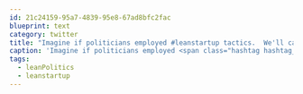 ```yaml
---
id: 21c24159-95a7-4839-95e8-67ad8bfc2fac
blueprint: text
category: twitter
title: "Imagine if politicians employed #leanstartup tactics.  We'll call it #leanPolitics.  Who's on board?"
caption: 'Imagine if politicians employed <span class="hashtag hashtag_local">#<a href="http://tweettemp.darylchymko.ca/?tag=leanstartup">leanstartup</a> tactics.  We''ll call it <span class="hashtag hashtag_local">#<a href="http://tweettemp.darylchymko.ca/?tag=leanpolitics">leanPolitics</a>.  Who''s on board?'
tags:
  - leanPolitics
  - leanstartup
---
```

